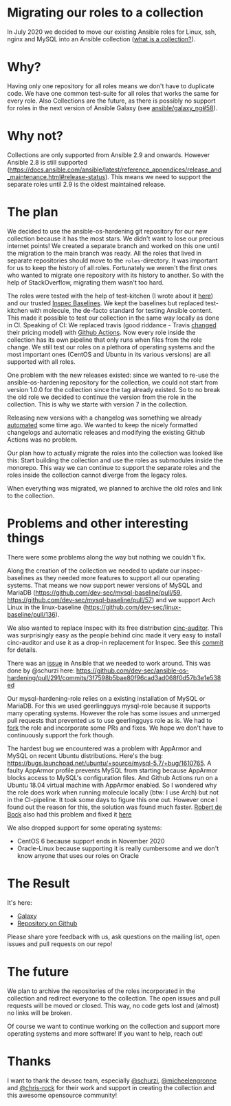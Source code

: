 # Migrating our roles to a collection 

In July 2020 we decided to move our existing Ansible roles for Linux, ssh, nginx and MySQL into an Ansible collection ([what is a collection?](https://docs.ansible.com/ansible/latest/user_guide/collections_using.html)).

# Why?

Having only one repository for all roles means we don't have to duplicate code. We have one common test-suite for all roles that works the same for every role.
Also Collections are the future, as there is possibly no support for roles in the next version of Ansible Galaxy (see [ansible/galaxy_ng#58](https://github.com/ansible/galaxy_ng/issues/58)).

# Why not?

Collections are only supported from Ansible 2.9 and onwards. However Ansible 2.8 is still supported (https://docs.ansible.com/ansible/latest/reference_appendices/release_and_maintenance.html#release-status). This means we need to support the separate roles until 2.9 is the oldest maintained release.

# The plan

We decided to use the ansible-os-hardening git repository for our new collection because it has the most stars. We didn't want to lose our precious internet points!
We created a separate branch and worked on this one until the migration to the main branch was ready.
All the roles that lived in separate repositories should move to the `roles`-directory. It was important for us to keep the history of all roles. Fortunately we weren't the first ones who wanted to migrate one repository with its history to another. So with the help of StackOverflow, migrating them wasn't too hard.

The roles were tested with the help of test-kitchen (I wrote about it [here](https://www.zufallsheld.de/2016/01/05/testing-ansible-roles/)) and our trusted [Inspec Baselines](https://dev-sec.io/baselines/). We kept the baselines but replaced test-kitchen with molecule, the de-facto standard for testing Ansible content. This made it possible to test our collection in the same way locally as done in CI. Speaking of CI: We replaced travis (good riddance - Travis [changed](https://blog.travis-ci.com/2020-11-02-travis-ci-new-billing) their pricing model) with [Github Actions](https://github.com/features/actions).
Now every role inside the collection has its own pipeline that only runs when files from the role change. We still test our roles on a plethora of operating systems and the most important ones (CentOS and Ubuntu in its various versions) are all supported with all roles.

One problem with the new releases existed: since we wanted to re-use the ansible-os-hardening repository for the collection, we could not start from version 1.0.0 for the collection since the tag already existed. So to no break the old role we decided to continue the version from the role in the collection. This is why we starte with version 7 in the collection.

Releasing new versions with a changelog was something we already [automated](https://github.com/dev-sec/ansible-os-hardening/issues/269) some time ago. We wanted to keep the nicely formatted changelogs and automatic releases and modifying the existing Github Actions was no problem.

Our plan how to actually migrate the roles into the collection was looked like this: Start building the collection and use the roles as submodules inside the monorepo. This way we can continue to support the separate roles and the roles inside the collection cannot diverge from the legacy roles.

When everything was migrated, we planned to archive the old roles and link to the collection.

# Problems and other interesting things

There were some problems along the way but nothing we couldn't fix.

Along the creation of the collection we needed to update our inspec-baselines as they needed more features to support all our operating systems.
That means we now support newer versions of MySQL and MariaDB (https://github.com/dev-sec/mysql-baseline/pull/59, https://github.com/dev-sec/mysql-baseline/pull/57) and we support Arch Linux in the linux-baseline (https://github.com/dev-sec/linux-baseline/pull/136).

We also wanted to replace Inspec with its free distribution [cinc-auditor](https://cinc.sh/). This was surprisingly easy as the people behind cinc made it very easy to install cinc-auditor and use it as a drop-in replacement for Inspec. See this [commit](https://github.com/dev-sec/ansible-os-hardening/pull/291/commits/e7a47a1d342e1b45ceeeae7a1ff247f58ce3434e) for details.

There was an [issue](https://github.com/ansible/ansible/issues/66304) in Ansible that we needed to work around. This was done by @schurzi here: https://github.com/dev-sec/ansible-os-hardening/pull/291/commits/3f7598b5bae80f96cad3ad068f0d57b3e1e538ed

Our mysql-hardening-role relies on a existing installation of MySQL or MariaDB. For this we used geerlingguys mysql-role because it supports many operating systems. However the role has some issues and unmerged pull requests that prevented us to use geerlingguys role as is. We had to [fork](https://github.com/dev-sec/ansible-role-mysql/) the role and incorporate some PRs and fixes. We hope we don't have to continuously support the fork though.

The hardest bug we encountered was a problem with AppArmor and MySQL on recent Ubuntu distributions. Here's the bug: https://bugs.launchpad.net/ubuntu/+source/mysql-5.7/+bug/1610765.
A faulty AppArmor profile prevents MySQL from starting because AppArmor blocks access to MySQL's configuration files.
And Github Actions run on a Ubuntu 18.04 virtual machine with AppArmor enabled. So I wondered why the role does work when running molecule locally (btw: I use Arch) but not in the CI-pipeline.
It took some days to figure this one out. However once I found out the reason for this, the solution was found much faster. [Robert de Bock](https://robertdebock.nl/) also had this problem and fixed it [here](https://github.com/robertdebock/ansible-role-mysql/commit/7562e99099b06282391ab7ed102b393a0406d212)

We also dropped support for some operating systems:
* CentOS 6 because support ends in November 2020
* Oracle-Linux because supporting it is really cumbersome and we don't know anyone that uses our roles on Oracle

# The Result

It's here:
* [Galaxy](https://galaxy.ansible.com/devsec/hardening)
* [Repository on Github](https://github.com/dev-sec/ansible-os-hardening/)

Please share yore feedback with us, ask questions on the mailing list, open issues and pull requests on our repo!

# The future

We plan to archive the repositories of the roles incorporated in the collection and redirect everyone to the collection. The open issues and pull requests will be moved or closed.
This way, no code gets lost and (almost) no links will be broken.

Of course we want to continue working on the collection and support more operating systems and more software! If you want to help, reach out!

# Thanks

I want to thank the devsec team, especially [@schurzi](https://github.com/schurzi/), [@micheelengronne](https://github.com/schurzi/) and [@chris-rock](https://github.com/chris-rock) for their work and support in creating the collection and this awesome opensource community!
